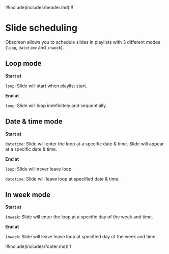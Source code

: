 !!!include(includes/header.md)!!!

# Slide scheduling

Obscreen allows you to schedule slides in playlists with 3 different modes (`loop`, `datetime` and `inweek`).

## Loop mode

**Start at**

`loop`: Slide will start when playlist start.

**End at**

`loop`: Slide will loop indefinitely and sequentially.

## Date & time mode

**Start at**

`datetime`: Slide will enter the loop at a specific date & time.
Slide will appear at a specific date & time.

**End at**

`loop`: Slide will never leave loop.

`datetime`: Slide will leave loop at specified date & time.

## In week mode

**Start at**

`inweek`: Slide will enter the loop at a specific day of the week and time.

**End at**

`inweek`: Slide will leave leave loop at specified day of the week and time.

!!!include(includes/footer.md)!!!